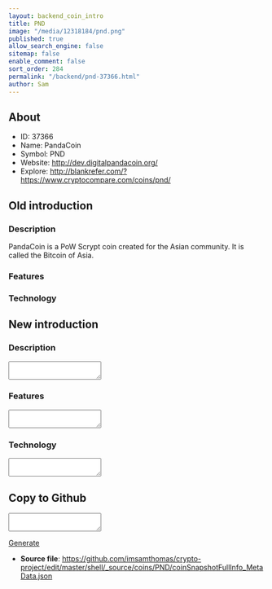 ```yaml
---
layout: backend_coin_intro
title: PND
image: "/media/12318184/pnd.png"
published: true
allow_search_engine: false
sitemap: false
enable_comment: false
sort_order: 284
permalink: "/backend/pnd-37366.html"
author: Sam
---
```


## About

- ID: 37366
- Name: PandaCoin
- Symbol: PND
- Website: http://dev.digitalpandacoin.org/
- Explore: http://blankrefer.com/?https://www.cryptocompare.com/coins/pnd/


## Old introduction

### Description

<p>PandaCoin is a PoW Scrypt coin created for the Asian community. It is called the Bitcoin of Asia.</p>

### Features


### Technology




## New introduction


### Description
<textarea id="meta_description" name="description"></textarea>

### Features
<textarea id="meta_features" name="features"></textarea>

### Technology
<textarea id="meta_technology" name="technology"></textarea>


## Copy to Github

<textarea id="coinsnapshotfullinfo_metadata"></textarea>

<a href="#gen" onclick="generateMetaDatJson()">Generate</a>

- **Source file**: <a href="https://github.com/imsamthomas/crypto-project/edit/master/shell/_source/coins/PND/coinSnapshotFullInfo_MetaData.json">https://github.com/imsamthomas/crypto-project/edit/master/shell/_source/coins/PND/coinSnapshotFullInfo_MetaData.json</a>

